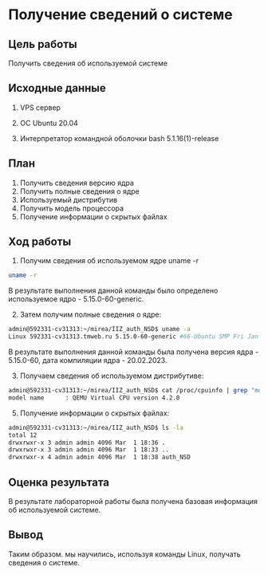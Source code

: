 # Получение сведений о системе

## Цель работы

Получить сведения об используемой системе

## Исходные данные

1. VPS сервер

2. ОС Ubuntu 20.04

3. Интерпретатор командной оболочки bash 5.1.16(1)-release

## План

1.  Получить сведения версию ядра
2.  Получить полные сведения о ядре
3.  Используемый дистрибутив
4.  Получить модель процессора
5.  Получение информации о скрытых файлах

## Ход работы

1. Получим сведения об используемом ядре uname -r

```bash
uname -r
```

В результате выполнения данной команды было определено используемое ядро - 5.15.0-60-generic.

2. Затем получим полные сведения о ядре:

```bash
admin@592331-cv31313:~/mirea/IIZ_auth_NSD$ uname -a
Linux 592331-cv31313.tmweb.ru 5.15.0-60-generic #66-Ubuntu SMP Fri Jan 20 14:29:49 UTC 2023 x86_64 x86_64 x86_64 GNU/Linux
```

В результате выполнения данной команды была получена версия ядра - 5.15.0-60, дата компиляции ядра - 20.02.2023.

3. Получаем сведения об используемом дистрибутиве:

```bash
admin@592331-cv31313:~/mirea/IIZ_auth_NSD$ cat /proc/cpuinfo | grep "model name"
model name      : QEMU Virtual CPU version 4.2.0
```

5. Получение информации о скрытых файлах:

```bash
admin@592331-cv31313:~/mirea/IIZ_auth_NSD$ ls -la
total 12
drwxrwxr-x 3 admin admin 4096 Mar  1 18:36 .
drwxrwxr-x 3 admin admin 4096 Mar  1 18:33 ..
drwxrwxr-x 4 admin admin 4096 Mar  1 18:38 auth_NSD
```

## Оценка результата

В результате лабораторной работы была получена базовая информация об используемой системе.

## Вывод

Таким образом. мы научились, используя команды Linux, получать сведения о системе.